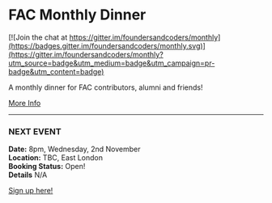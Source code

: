 # FAC  Monthly Dinner

[![Join the chat at https://gitter.im/foundersandcoders/monthly](https://badges.gitter.im/foundersandcoders/monthly.svg)](https://gitter.im/foundersandcoders/monthly?utm_source=badge&utm_medium=badge&utm_campaign=pr-badge&utm_content=badge)

A monthly dinner for FAC contributors, alumni and friends!

[More Info](https://github.com/foundersandcoders/monthly/blob/master/INFO.md)
___

### NEXT EVENT
**Date:** 8pm, Wednesday, 2nd November  
**Location:** TBC, East London  
**Booking Status:** Open!  
**Details** N/A 

[Sign up here!](http://doodle.com/poll/yg4beh5dbwmqsc2x)

